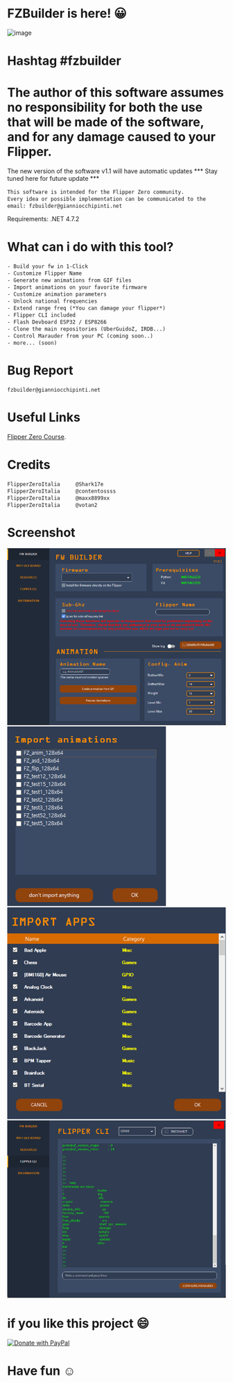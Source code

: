 # FZBuilder is here! :grinning:	

![image](https://user-images.githubusercontent.com/46269269/211429834-b58c4485-c7cc-4ab2-b74b-a1767cd3f8be.png)

# Hashtag #fzbuilder

# The author of this software assumes no responsibility for both the use that will be made of the software, and for any damage caused to your Flipper.

The new version of the software v1.1 will have automatic updates
*** Stay tuned here for future update ***


```
This software is intended for the Flipper Zero community.
Every idea or possible implementation can be communicated to the email: fzbuilder@gianniocchipinti.net
```

Requirements: .NET 4.7.2

# What can i do with this tool?
```
- Build your fw in 1-Click
- Customize Flipper Name
- Generate new animations from GIF files
- Import animations on your favorite firmware
- Customize animation parameters
- Unlock national frequencies
- Extend range freq (*You can damage your flipper*)
- Flipper CLI included
- Flash Devboard ESP32 / ESP8266
- Clone the main repositories (UberGuidoZ, IRDB...)
- Control Marauder from your PC (coming soon..)
- more... (soon)
```

# Bug Report
```
fzbuilder@gianniocchipinti.net
```

# Useful Links

[Flipper Zero Course](https://www.youtube.com/watch?v=AX4nE_QGZpM&list=PLt3CqPfWscfYiUZ_GW23CSdBSpb5wZY_G]).


# Credits
```
FlipperZeroItalia     @Shark17e
FlipperZeroItalia     @contentossss
FlipperZeroItalia     @maxx8899xx
FlipperZeroItalia     @votan2
```

# Screenshot
![image](https://github.com/gianniocchipinti/FZBuilder/blob/main/img/screen.png?raw=true)
![image](https://github.com/gianniocchipinti/FZBuilder/blob/main/img/screen2.png?raw=true)
![image](https://github.com/gianniocchipinti/FZBuilder/blob/main/img/screen3.png?raw=true)
![image](https://github.com/gianniocchipinti/FZBuilder/blob/main/img/screen4.png?raw=true)

# if you like this project :smile:
<a href="https://www.paypal.com/donate/?hosted_button_id=W955PNAJZHG4A">
  <img src="https://raw.githubusercontent.com/stefan-niedermann/paypal-donate-button/master/paypal-donate-button.png" alt="Donate with PayPal" width="200" height="80"/>
</a>

# Have fun :relaxed:	
